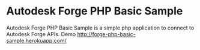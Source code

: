 # Autodesk Forge PHP Basic Sample
Autodesk Forge PHP Basic Sample is a simple php application to connect to Autodesk Forge APIs. 
Demo http://forge-php-basic-sample.herokuapp.com/
